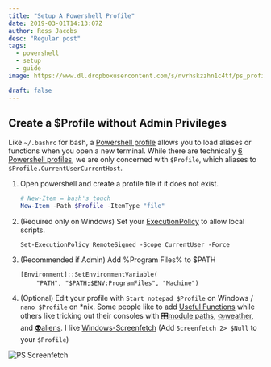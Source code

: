 ```yaml
---
title: "Setup A Powershell Profile"
date: 2019-03-01T14:13:07Z
author: Ross Jacobs
desc: "Regular post"
tags:
  - powershell
  - setup
  - guide
image: https://www.dl.dropboxusercontent.com/s/nvrhskzzhn1c4tf/ps_profile_setup.png

draft: false
---
```


## Create a $Profile without Admin Privileges

Like `~/.bashrc` for bash, a
[Powershell profile](https://docs.microsoft.com/en-us/powershell/module/microsoft.powershell.core/about/about_profiles?view=powershell-6)
allows you to load aliases or functions when you open a new terminal. While
there are technically
[6 Powershell profiles](https://devblogs.microsoft.com/scripting/understanding-and-using-powershell-profiles/),
we are only concerned with `$Profile`, which aliases to
`$Profile.CurrentUserCurrentHost`.

1. Open powershell and create a profile file if it does not exist.

    ```powershell
    # New-Item = bash's touch
    New-Item -Path $Profile -ItemType "file"
    ```

2. (Required only on Windows) Set your
   [ExecutionPolicy](https://docs.microsoft.com/en-us/powershell/module/microsoft.powershell.core/about/about_execution_policies?view=powershell-6)
   to allow local scripts.

    `Set-ExecutionPolicy RemoteSigned -Scope CurrentUser -Force`

3. (Recommended if Admin) Add %Program Files% to $PATH  

    `[Environment]::SetEnvironmentVariable(`  
    &nbsp;&nbsp;&nbsp;&nbsp;&nbsp;&nbsp;&nbsp;&nbsp;`"PATH", "$PATH;$ENV:ProgramFiles", "Machine")`

4. (Optional) Edit your profile with `Start notepad $Profile` on Windows /
   `nano $Profile` on *nix. Some people like to add
   [Useful Functions](https://blog.dantup.com/2013/10/useful-powershell-profile-snippets/)
   while others like tricking out their consoles with
   [🎛module paths](http://draith.com/?p=253),
   [⛈️weather](https://dev.to/hf-solutions/how-to-uniquify-your-powershell-profile-2b35),
   and
   [👽aliens](https://blog.ukotic.net/2017/04/12/make-powershell-as-cool-as-you-modify-your-default-profile/).
   I like
   [Windows-Screenfetch](https://github.com/JulianChow94/Windows-screenFetch)
   (Add `Screenfetch 2> $Null` to your `$Profile`)

![PS Screenfetch](https://dl.dropboxusercontent.com/s/yerrw9utxavdju4/ps_screenfetch.webp)
